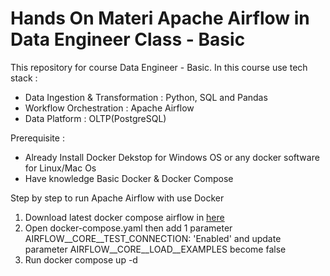 # Hands On Materi Apache Airflow in Data Engineer Class - Basic
This repository for course Data Engineer - Basic. In this course use tech stack :
- Data Ingestion & Transformation : Python, SQL and Pandas
- Workflow Orchestration : Apache Airflow
- Data Platform : OLTP(PostgreSQL)

Prerequisite :
- Already Install Docker Dekstop for Windows OS or any docker software for Linux/Mac Os
- Have knowledge Basic Docker & Docker Compose

Step by step to run Apache Airflow with use Docker

1) Download latest docker compose airflow in [here](https://airflow.apache.org/docs/apache-airflow/2.9.3/docker-compose.yaml)
2) Open docker-compose.yaml then add 1 parameter AIRFLOW__CORE__TEST_CONNECTION: 'Enabled' and update parameter AIRFLOW__CORE__LOAD__EXAMPLES become false
3) Run docker compose up -d

